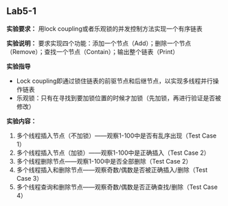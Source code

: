 ## Lab5-1

**实验要求：** 用lock coupling或者乐观锁的并发控制方法实现一个有序链表

**实验说明：** 要求实现四个功能：添加一个节点（Add）；删除一个节点（Remove）；查找一个节点（Contain）；输出整个链表（Print）

**实验指导**

- Lock coupling即通过锁住链表的前驱节点和后继节点，以实现多线程并行操作链表
- 乐观锁：只有在寻找到要加锁位置的时候才加锁（先加锁，再进行验证是否被修改）

**实验内容：**

1. 多个线程插入节点（不加锁）——观察1-100中是否有乱序出现（Test Case 1）
2. 多个线程插入节点（加锁）——观察1-100中是正确插入（Test Case 2）
3. 多个线程删除节点——观察1-100中是否全部删除（Test Case 2）
4. 多个线程插入和删除节点——观察奇数/偶数是否被正确插入/删除（Test Case 3）
5. 多个线程查询和删除节点——观察奇数/偶数是否正确查找/删除（Test Case 4）
